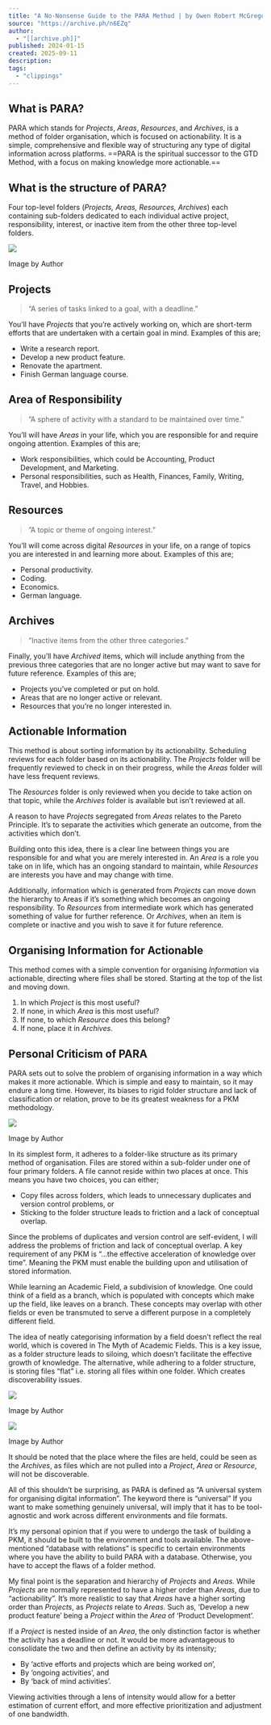 ```yaml
---
title: "A No-Nonsense Guide to the PARA Method | by Owen Robert McGregor | Pr…"
source: "https://archive.ph/n6EZq"
author:
  - "[[archive.ph]]"
published: 2024-01-15
created: 2025-09-11
description:
tags:
  - "clippings"
---
```


## What is PARA?

PARA which stands for *Projects*, *Areas*, *Resources*, and *Archives*, is a method of folder organisation, which is focused on actionability. It is a simple, comprehensive and flexible way of structuring any type of digital information across platforms. ==PARA is the spiritual successor to the GTD Method, with a focus on making knowledge more actionable.==

## What is the structure of PARA?

Four top-level folders (*Projects, Areas, Resources, Archives*) each containing sub-folders dedicated to each individual active project, responsibility, interest, or inactive item from the other three top-level folders.

![](https://miro.medium.com/v2/resize:fit:720/format:webp/1*LXUUWowGg1_unhsy_pZBUg.png)

Image by Author

## Projects

> “A series of tasks linked to a goal, with a deadline.”

You’ll have *Projects* that you’re actively working on, which are short-term efforts that are undertaken with a certain goal in mind. Examples of this are;

- Write a research report.
- Develop a new product feature.
- Renovate the apartment.
- Finish German language course.

## Area of Responsibility

> ”A sphere of activity with a standard to be maintained over time.”

You’ll will have *Areas* in your life, which you are responsible for and require ongoing attention. Examples of this are;

- Work responsibilities, which could be Accounting, Product Development, and Marketing.
- Personal responsibilities, such as Health, Finances, Family, Writing, Travel, and Hobbies.

## Resources

> ”A topic or theme of ongoing interest.”

You’ll will come across digital *Resources* in your life, on a range of topics you are interested in and learning more about. Examples of this are;

- Personal productivity.
- Coding.
- Economics.
- German language.

## Archives

> ”Inactive items from the other three categories.”

Finally, you’ll have *Archived* items, which will include anything from the previous three categories that are no longer active but may want to save for future reference. Examples of this are;

- Projects you’ve completed or put on hold.
- Areas that are no longer active or relevant.
- Resources that you’re no longer interested in.

## Actionable Information

This method is about sorting information by its actionability. Scheduling reviews for each folder based on its actionability. The *Projects* folder will be frequently reviewed to check in on their progress, while the *Areas* folder will have less frequent reviews.

The *Resources* folder is only reviewed when you decide to take action on that topic, while the *Archives* folder is available but isn’t reviewed at all.

A reason to have *Projects* segregated from *Areas* relates to the Pareto Principle. It’s to separate the activities which generate an outcome, from the activities which don’t.

Building onto this idea, there is a clear line between things you are responsible for and what you are merely interested in. An *Area* is a role you take on in life, which has an ongoing standard to maintain, while *Resources* are interests you have and may change with time.

Additionally, information which is generated from *Projects* can move down the hierarchy to Areas if it’s something which becomes an ongoing responsibility. To *Resources* from intermediate work which has generated something of value for further reference. Or *Archives*, when an item is complete or inactive and you wish to save it for future reference.

## Organising Information for Actionable

This method comes with a simple convention for organising *Information* via actionable, directing where files shall be stored. Starting at the top of the list and moving down.

1. In which *Project* is this most useful?
2. If none, in which *Area* is this most useful?
3. If none, to which *Resource* does this belong?
4. If none, place it in *Archives*.

## Personal Criticism of PARA

PARA sets out to solve the problem of organising information in a way which makes it more actionable. Which is simple and easy to maintain, so it may endure a long time. However, its biases to rigid folder structure and lack of classification or relation, prove to be its greatest weakness for a PKM methodology.

![](https://miro.medium.com/v2/resize:fit:720/format:webp/1*IK0_4K-q81j6fy6WF7YvFg.png)

Image by Author

In its simplest form, it adheres to a folder-like structure as its primary method of organisation. Files are stored within a sub-folder under one of four primary folders. A file cannot reside within two places at once. This means you have two choices, you can either;

- Copy files across folders, which leads to unnecessary duplicates and version control problems, or
- Sticking to the folder structure leads to friction and a lack of conceptual overlap.

Since the problems of duplicates and version control are self-evident, I will address the problems of friction and lack of conceptual overlap. A key requirement of any PKM is “…the effective acceleration of knowledge over time”. Meaning the PKM must enable the building upon and utilisation of stored information.

While learning an Academic Field, a subdivision of knowledge. One could think of a field as a branch, which is populated with concepts which make up the field, like leaves on a branch. These concepts may overlap with other fields or even be transmuted to serve a different purpose in a completely different field.

The idea of neatly categorising information by a field doesn’t reflect the real world, which is covered in The Myth of Academic Fields. This is a key issue, as a folder structure leads to siloing, which doesn’t facilitate the effective growth of knowledge. The alternative, while adhering to a folder structure, is storing files “flat” i.e. storing all files within one folder. Which creates discoverability issues.

![](https://miro.medium.com/v2/resize:fit:720/format:webp/1*CDSVtiPy4Qk7Gq5HTE8wrg.png)

Image by Author

![](https://miro.medium.com/v2/resize:fit:720/format:webp/1*lG6TREZ4raE6S3Zmwm5D1w.png)

Image by Author

It should be noted that the place where the files are held, could be seen as the *Archives*, as files which are not pulled into a *Project*, *Area* or *Resource*, will not be discoverable.

All of this shouldn’t be surprising, as PARA is defined as “A universal system for organising digital information”. The keyword there is “universal” If you want to make something genuinely universal, will imply that it has to be tool-agnostic and work across different environments and file formats.

It’s my personal opinion that if you were to undergo the task of building a PKM, it should be built to the environment and tools available. The above-mentioned “database with relations” is specific to certain environments where you have the ability to build PARA with a database. Otherwise, you have to accept the flaws of a folder method.

My final point is the separation and hierarchy of *Projects* and *Areas*. While *Projects* are normally represented to have a higher order than *Areas*, due to “actionability”. It’s more realistic to say that *Areas* have a higher sorting order than *Projects*, as *Projects* relate to *Areas*. Such as, ‘Develop a new product feature’ being a *Project* within the *Area* of ‘Product Development’.

If a *Project* is nested inside of an *Area*, the only distinction factor is whether the activity has a deadline or not. It would be more advantageous to consolidate the two and then define an activity by its intensity;

- By ‘active efforts and projects which are being worked on’,
- By ‘ongoing activities’, and
- By ‘back of mind activities’.

Viewing activities through a lens of intensity would allow for a better estimation of current effort, and more effective prioritization and adjustment of one bandwidth.
